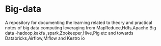 # Big-data
A repository for documenting the learning related to theory and practical notes of big data computing leveraging from MapReduce,Hdfs,Apache Big data -hadoop,kakfa ,spark,Zookeeper,Hive,Pig etc  and towards Databricks,Airflow,Mlflow and Kestro io
